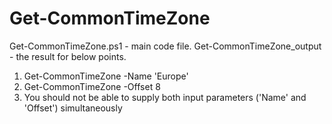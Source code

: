 # Get-CommonTimeZone
Get-CommonTimeZone.ps1 - main code file.
Get-CommonTimeZone_output - the result for below points.
1. Get-CommonTimeZone -Name 'Europe'
2. Get-CommonTimeZone  -Offset 8
3. You should not be able to supply both input parameters ('Name' and 'Offset') simultaneously
